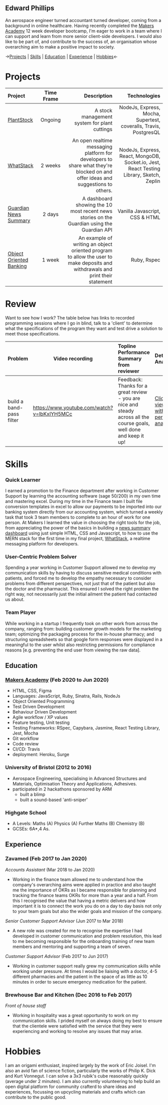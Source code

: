 ## Edward Phillips

An aerospace engineer turned accountant turned developer, coming from a background in online healthcare. Having recently completed the [Makers Academy](https://makers.tech/) 12 week developer bootcamp, I'm eager to work in a team where I can support and learn from more senior client-side developers.  I would also like to be part of, and contribute to the success of, an organisation whose overarching aim to make a positive impact to society.

->[Projects](#projects) | [Skills](#skills) | [Education](#education) | [Experience](#experience) | [Hobbies](#hobbies)<-

# Projects

|Project|Time Frame|Description|Technologies|
|:-------|:---------:|------------:|------:|
|[PlantStock](https://github.com/Edward-Phillips/plantStock)|Ongoing| A stock management system for plant cuttings|NodeJs, Express, Mocha, Supertest, coveralls, Travis, PostgresQL|
|[WhatStack](https://github.com/FayeCarter/WhatStack)|2 weeks|An open realtime messaging platform for developers to share what they're blocked on and offer ideas and suggestions to others.| NodeJs, Express, React, MongoDB, Socket<span></span>.io, Jest, React Testing Library, Sketch, Zeplin|
|[Guardian News Summary](https://github.com/Edward-Phillips/news-summary-challenge)|2 days| A dashboard showing the 10 most recent news stories on the Guardian using the Guardian API| Vanilla Javascript, CSS & HTML|
|[Object Oriented Banking](https://github.com/Edward-Phillips/bank_tech_test_ruby)|1 week|An example of writing an object oriented program to allow the user to make deposits and withdrawals and print their statement|Ruby, Rspec|

# Review

Want to see how I work? The table below has links to recorded programming sessions where I go in blind, talk to a 'client' to determine what the specifications of the program they want and test drive a solution to meet those specifications.

|Problem|Video recording|Topline Performance Summary from reviewer|Detailed Analysis|
|:-------|---------------|:---------------------------|:-----------------|
| build a band-pass filter|https://www.youtube.com/watch?v=lbKxIYH5MCc|Feedback: Thanks for a great review - you are nice and steady across all the course goals, well done and keep it up!|[Click here to view a PDF with detailed performance analysis](./Review-Feedback.pdf)|

# Skills


### Quick Learner
I earned a promotion to the Finance department after working in Customer Support by learning the accounting software (sage 50/200) in my own time and mastering excel. 
During my time in the Finance team I built file conversion templates in excel to allow our payments to be imported into our banking system directly from our accounting system, which turned a weekly task that took 3 team members to complete to an hour of work for one person. At Makers I learned the value in choosing the right tools for the job, from appreciating the power of the basics in building a [news summary dashboard](#projects) using just simple HTML, CSS and Javascript, to how to use the MERN stack for the first time in my final project, [WhatStack](#projects), a realtime messaging platform for developers.

### User-Centric Problem Solver
Spending a year working in Customer Support allowed me to develop my communication skills by having to discuss sensitive medical conditions with patients, and forced me to develop the empathy necessary to consider problems from different perspectives, not just that of the patient but also the doctor and the pharmacist. This ensured I solved the right problem the right way, not necessarily just the initial ailment the patient had contacted us about.

### Team Player
While working in a startup I frequently took on other work from across the company, ranging from: building customer growth models for the marketing team; optimizing the packaging process for the in-house pharmacy; and structuring spreadsheets so that google form responses were displayed in a meaningful to the user whilst also restricting permissions for compliance reasons [e.g. preventing the end user from viewing the raw data].

## Education

### [Makers Academy](https://makers.tech/) (Feb 2020 to Jun 2020)

- HTML, CSS, Figma
- Languages: JavaScript, Ruby, Sinatra, Rails, NodeJs
- Object Oriented Programming
- Test Driven Development
- Behaviour Driven Development
- Agile workflow / XP values
- Feature testing, Unit testing
- Testing Frameworks: RSpec, Capybara, Jasmine, React Testing Library, Jest, Mocha
- Git workflow
- Code review
- CI/CD: Travis
- deployment: Heroku, Surge

### University of Bristol (2012 to 2016)

- Aerospace Engineering, specialising in Advanced Structures and Materials, Optimisation Theory and Applications, Adhesives.
- participated in 2 hackathons sponsored by ARM
  - built a blimp
  - built a sound-based 'anti-sniper'
 
### Highgate School

- A Levels: Maths (A) Physics (A) Further Maths (B) Chemistry (B)
- GCSEs: 6A*,4 As.

## Experience

### **Zavamed** (Feb 2017 to Jan 2020)    
*Accounts Assistant* (Mar 2018 to Jan 2020)
- Working in the finance team allowed me to understand how the company's overarching aims were applied in practice and also taught me the importance of OKRs as I became responsible for planning and tracking the finance teams OKRs for more than a year and a half. From this I recognised the value that having a metric delivers and how important it is to connect the work you do on a day to day basis not only to your team goals but also the wider goals and mission of the company.

*Senior Customer Support Advisor* (Jun 2017 to Mar 2018)
- A new role was created for me to recognise the expertise I had developed in customer communication and problem resolution, this lead to me becoming responsible for the onboarding training of new team members and mentoring and supporting a team of seven.

*Customer Support Advisor*  (Feb 2017 to Jun 2017)
- Working in customer support really grew my communication skills while working under pressure. At times I would be liaising with a doctor, 4-5 different pharmacies and the patient in the space of as little as 10 minutes in order to secure emergency medication for the patient.

### **Brewhouse Bar and Kitchen** (Dec 2016 to Feb 2017)   
*Front of house staff*  
- Working in hospitality was a great opportunity to work on my communication skills. I prided myself on always doing my best to ensure that the clientele were satisfied with the service that they were experiencing and working to resolve any issues that may arise.

# Hobbies
I am an origami enthusiast, inspired largely by the work of Eric Joisel.
I'm also an avid fan of science fiction, particularly the works of Philip K. Dick and Kurt Vonnegut.
I can solve a 3x3 rubik's cube reasonably quickly (average under 2 minutes). I am also currently volunteering to help build an open digital platform for community crafterd to share ideas and experiences, focussing on upcycling materials and crafts which can contribute to the public good.

